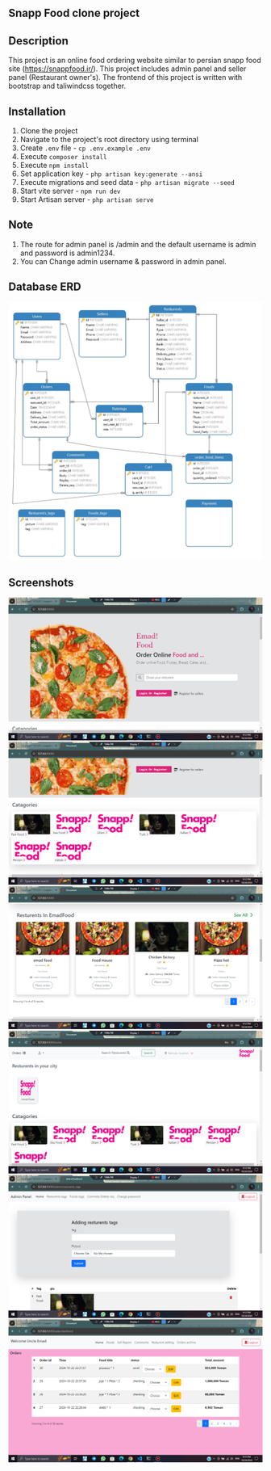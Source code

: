 ## Snapp Food clone project

## Description
This project is an online food ordering website similar to persian snapp food site (https://snappfood.ir/). This project includes admin panel and seller panel (Restaurant owner's). The frontend of this project is written with bootstrap and taliwindcss together.

## Installation
1. Clone the project
2. Navigate to the project's root directory using terminal
3. Create `.env` file - `cp .env.example .env`
4. Execute `composer install`
5. Execute `npm install`
6. Set application key - `php artisan key:generate --ansi`
7. Execute migrations and seed data - `php artisan migrate --seed`
8. Start vite server - `npm run dev`
9. Start Artisan server - `php artisan serve`

## Note
1. The route for admin panel is /admin and the default username is admin and password is admin1234.
2. You can Change admin username & password in admin panel.

## Database ERD
![Alt text](/public/screenshots/Diagram.jpg?raw=true "Optional Title")

## Screenshots
![Alt text](/public/screenshots/1.jpg?raw=true "Optional Title") 
![Alt text](/public/screenshots/2.jpg?raw=true "Optional Title") 
![Alt text](/public/screenshots/3.jpg?raw=true "Optional Title") 
![Alt text](/public/screenshots/4.jpg?raw=true "Optional Title") 
![Alt text](/public/screenshots/5.jpg?raw=true "Optional Title") 
![Alt text](/public/screenshots/6.jpg?raw=true "Optional Title") 
